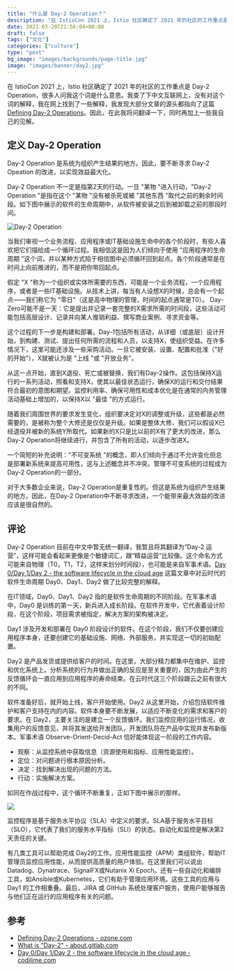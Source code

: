 ```yaml
---
title: "什么是 Day-2 Operation？"
description: "在 IstioCon 2021 上，Istio 社区确定了 2021 年的社区的工作重点是 Day-2 Operation，很多人问我这个词是什么意思。我查了下中文互联网上，没有对这个词的解释，我在网上找到了一些解释，我发现大部分文章的源头都指向了这篇 Defining Day-2 Operations。因此，在此我将问翻译一下，同时再加上一些我自己的见解。"
date: 2021-03-20T21:56:04+08:00
draft: false
tags: ["文化"]
categories: ["culture"]
type: "post"
bg_image: "images/backgrounds/page-title.jpg"
image: "images/banner/day2.jpg"
---
```


在 IstioCon 2021 上，Istio 社区确定了 2021 年的社区的工作重点是 Day-2 Operation，很多人问我这个词是什么意思。我查了下中文互联网上，没有对这个词的解释，我在网上找到了一些解释，我发现大部分文章的源头都指向了这篇 [Defining Day-2 Operations](https://dzone.com/articles/defining-day-2-operations)。因此，在此我将问翻译一下，同时再加上一些我自己的见解。

## 定义 Day-2 Operation

Day-2 Operation 是系统为组织产生结果的地方。因此，要不断寻求 Day-2 Opeation 的改进，以实现效益最大化。

Day-2 Operation 不一定是指第2天的行动。一旦 "某物 "进入行动，"Day-2 Operation "是指在这个 "某物 "没有被杀死或被 "其他东西 "取代之前的剩余时间段。如下图中展示的软件的生命周期中，从软件被安装之后到被卸载之前的那段时间。

![Day-2 Operation](https://tva1.sinaimg.cn/large/008eGmZEly1gorlqmukkij31im0kote7.jpg)

当我们审视一个业务流程、应用程序或IT基础设施生命中的各个阶段时，有些人喜欢把它们描绘成一个循环过程。我相信这是因为人们倾向于使用 "应用程序的生命周期 "这个词，并以某种方式陷于相信图中必须循环回到起点。各个阶段通常是在时间上向前推进的，而不是把你带回起点。

假定 "X "称为一个组织或实体所需要的东西，可能是一个业务流程，一个应用程序，或者是一些IT基础设施。从技术上讲，每当有人设想X的时候，总会有一个起点——我们称它为 "零日"（这是高中物理的管理，时间的起点通常是T0）。 Day-Zero可能不是一天：它是提出并记录一套完整的X需求所需的时间段，这些活动可能包括高层设计、记录并向某人推销利益、撰写商业案例、寻求资金等。

这个过程的下一步是构建和部署。Day-1包括所有活动，从详细（或底层）设计开始，到构建、测试、提出任何所需的流程和人员，以支持X，使组织受益。在许多情况下，这里可能还涉及一些采购活动。一旦它被安装、设置、配置和批准（"好的开始"），X就被认为是 "上线 "或 "开放业务"。

从这一点开始，直到X退役、死亡或被替换，我们有Day-2操作。这包括保持X运行的一系列活动，照看和支持X，使其以最佳状态运行，确保X的运行和交付结果符合最初的意图和期望。监控利用率、确保可用性和成本优化是在通常的内务管理活动基础上增加的，以保持X以 "最佳 "的方式运行。

随着我们周围世界的要求发生变化，组织要决定对X的调整或升级，这些都是必然需要的，是被称为整个大修还是仅仅是升级。如果是整体大修，我们可以假设X已经退役并被新的系统Y所取代。如果新的X只是比以前的X有了更大的改进，那么Day-2 Operation将继续进行，并包含了所有的活动，以逐步改进X。

一个简短的补充说明："不可变系统 "的概念，即人们倾向于通过不允许变化但总是部署新系统来提高可用性，这与上述概念并不冲突。管理不可变系统的过程成为Day-2 Operation的一部分。

对于大多数企业来说，Day-2 Operation是重复性的。但这是系统为组织产生结果的地方。因此，在Day-2 Operation中不断寻求改进，一个能带来最大效益的改进应该是很自然的。

## 评论

Day-2 Operation 目前在中文中暂无统一翻译，我暂且将其翻译为“Day-2 运营”，这样可能会看起来更像是个敏捷词汇，跟“精益运营”比较像。这个命名方式可能来自物理（T0，T1，T2，这样来划分时间段），也可能是来自军事术语。[Day 0/Day 1/Day 2 - the software lifecycle in the cloud age](https://codilime.com/day-0-day-1-day-2-the-software-lifecycle-in-the-cloud-age/) 这篇文章中对云时代的软件生命周期 Day0、Day1、Day2 做了比较完整的解释。

在IT领域，Day0、Day1、Day2 指的是软件生命周期的不同阶段。在军事术语中，Day0 是训练的第一天，新兵进入成长阶段。在软件开发中，它代表着设计阶段，在这个阶段，项目需求被指定，解决方案的架构被决定。

Day1 涉及开发和部署在 Day0 阶段设计的软件。在这个阶段，我们不仅要创建应用程序本身，还要创建它的基础设施、网络、外部服务，并实现这一切的初始配置。

Day2 是产品发货或提供给客户的时间。在这里，大部分精力都集中在维护、监控和优化系统上。分析系统的行为并做出正确的反应是至关重要的，因为由此产生的反馈循环会一直应用到应用程序的寿命结束。在云时代这三个阶段跟云之前有很大的不同。

软件准备好后，就开始上线，客户开始使用。Day2 从这里开始，介绍包括软件维护和客户支持在内的内容。软件本身要不断发展，以适应不断变化的需求和客户的要求。在 Day2，主要关注的是建立一个反馈循环。我们监控应用的运行情况，收集用户的反馈意见，并将其发送给开发团队，开发团队将在产品中实现并发布新版本。军事术语 Observe-Orient-Decid-Act 恰好能体现这一阶段的工作内容。

- 观察：从监控系统中获取信息（资源使用和指标、应用性能监控）。
- 定位：对问题进行根本原因分析。
- 决定：找到解决出现的问题的方法。
- 行动：实施解决方案。

如同在作战过程中，这个循环不断重复，正如下图中展示的那样。

![](https://tva1.sinaimg.cn/large/008eGmZEly1gormccennnj31gi0u0nae.jpg)

监控程序是基于服务水平协议（SLA）中定义的要求。SLA基于服务水平目标（SLO），它代表了我们的服务水平指标（SLI）的状态。自动化和监控是解决第2天责任的关键。

有几类工具可以帮助完成 Day2的工作。应用性能监控（APM）类组软件，帮助IT管理员监控应用性能，从而提供高质量的用户体验。在这里我们可以说出Datadog、Dynatrace、SignalFX或Nutanix Xi Epoch。还有一些自动化和编排工具，如Ansible或Kubernetes，它们有助于管理应用环境。这些工具的应用与Day1 的工作相重叠。最后，JIRA 或 GItHub 系统处理客户服务，使用户能够报告与他们正在运行的应用程序有关的问题。

## 参考

- [Defining Day-2 Operations - ozone.com](https://dzone.com/articles/defining-day-2-operations)
- [What is "Day-2" - about.gitlab.com](https://about.gitlab.com/solutions/day-2-ops/)
- [Day 0/Day 1/Day 2 - the software lifecycle in the cloud age - codilime.com](https://codilime.com/day-0-day-1-day-2-the-software-lifecycle-in-the-cloud-age/)